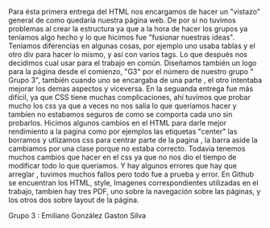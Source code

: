 Para ésta primera entrega del HTML nos encargamos de hacer un "vistazo" general de como quedaría nuestra página web.
De por si no tuvimos problemas al crear la estructura ya que a la hora de hacer los grupos ya teníamos algo hecho y lo que hicimos fue "fusionar nuestras ideas". Teniamos diferencias en algunas cosas, por ejemplo uno usaba tablas y el otro div para hacer lo mismo, y así con varios tags. Lo que después nos decidimos cual usar para el trabajo en común.
Diseñamos también un logo para la página desde el comienzo, "G3" por el número de nuestro grupo " Grupo 3", también cuando uno se encargaba de una parte , el otro intentaba mejorar los demas aspectos y viceversa.
En la seguanda entrega fue más difícil, ya que CSS tiene muchas complicaciones, ahí tuvímos que probar mucho los css ya que a veces no nos salía lo que queríamos hacer y tambíen no estabamos seguros de como se comporta cada uno sin probarlos.
Hicimos algunos cambios en el HTML para darle mejor rendimiento a la pagina como por ejemplos las etiquetas "center" 	las borramos y utlizamos css para centrar parte de la pagina , la barra aside la cambiamos por una clase porque no estaba correcto.
Todavia tenemos muchos cambios que hacer en el css ya que no nos dio el tiempo de modificar todo lo que queriamos. Y hay algunos errores que hay que arreglar , tuvimos muchos fallos pero todo fue a prueba y error.
En Github se encuentran los HTML, style, Imagenes correspondientes utilizadas en el trabajo, tambien hay tres PDF, uno sobre la navegación sobre las páginas, y los otros dos sobre layout de la página.

Grupo 3 :
	Emiliano González
	Gaston Silva
